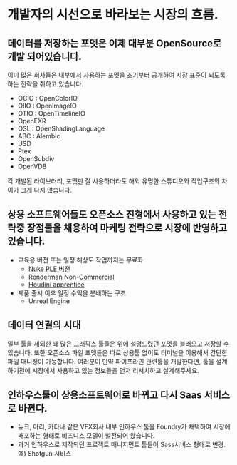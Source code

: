 # 개발자의 시선으로 바라보는 시장의 흐름.

## 데이터를 저장하는 포멧은 이제 대부분 OpenSource로 개발 되어있습니다.
이미 많은 회사들은 내부에서 사용하는 포멧을 초기부터 공개하여 시장 표준이 되도록 하는 전략을 취하고 있습니다.

- OCIO : OpenColorIO
- OIIO : OpenImageIO
- OTIO : OpenTimelineIO
- OpenEXR
- OSL : OpenShadingLanguage
- ABC : Alembic
- USD
- Ptex
- OpenSubdiv
- OpenVDB

각 개발된 라이브러리, 포멧만 잘 사용하더라도 해외 유명한 스튜디오와 작업구조의 차이가 크게 나지 않습니다.

## 상용 소프트웨어들도 오픈소스 진형에서 사용하고 있는 전략중 장점들을 채용하여 마케팅 전략으로 시장에 반영하고 있습니다.
- 교육용 버전 또는 일정 해상도 작업까지는 무료화
    - [Nuke PLE 버전](https://www.foundry.com/products/nuke/non-commercial)
    - [Renderman Non-Commercial](https://renderman.pixar.com/intro)
    - [Houdini apprentice](https://www.sidefx.com/products/houdini-apprentice/)
- 제품 출시 이후 일정 수익을 분배하는 구조
    - Unreal Engine

## 데이터 연결의 시대
일부 툴을 제외한 꽤 많은 그래픽스 툴들은 위에 설명드렸던 포멧을 불러오고 저장할 수 있습니다.
또한 오픈소스 파일 포멧들은 따로 상용툴 없이도 터미널을 이용해서 간단한 파일 매니징이 가능합니다.
여러분이 만약 파이프라인 관련툴을 개발한다면, 툴을 설계하기전에 시장에서 사용하고 있는 정보들을 먼저 리서치하고 설계해주세요.


## 인하우스툴이 상용소프트웨어로 바뀌고 다시 Saas 서비스로 바뀐다.
- 뉴크, 마리, 카타나 같은 VFX회사 내부 인하우스 툴을 Foundry가 채택하여 시장에 배포하는 형태로 비즈니스 모델이 발전되어 왔습니다.
- 과거 인하우스로 제작되던 프로젝트 매니지먼트 툴들이 Sass서비스 형태로 변경. 예) Shotgun 서비스
